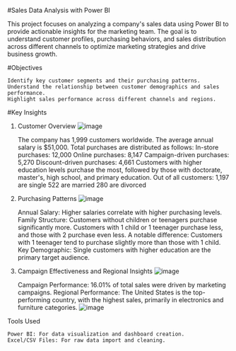 #Sales Data Analysis with Power BI

This project focuses on analyzing a company's sales data using Power BI to provide actionable insights for the marketing team. The goal is to understand customer profiles, purchasing behaviors, and sales distribution across different channels to optimize marketing strategies and drive business growth.

#Objectives

    Identify key customer segments and their purchasing patterns.
    Understand the relationship between customer demographics and sales performance.
    Highlight sales performance across different channels and regions.

#Key Insights
1. Customer Overview
![image](https://github.com/user-attachments/assets/b30d5129-4641-4726-9a74-d024521fd35f)

    The company has 1,999 customers worldwide.
    The average annual salary is $51,000.
    Total purchases are distributed as follows:
        In-store purchases: 12,000
        Online purchases: 8,147
        Campaign-driven purchases: 5,270
        Discount-driven purchases: 4,661
    Customers with higher education levels purchase the most, followed by those with doctorate, master's, high school, and primary education.
    Out of all customers:
        1,197 are single
        522 are married
        280 are divorced

2. Purchasing Patterns
![image](https://github.com/user-attachments/assets/87f52716-d6c3-4331-89a2-8e72cc43154f)

    Annual Salary: Higher salaries correlate with higher purchasing levels.
    Family Structure:
        Customers without children or teenagers purchase significantly more.
        Customers with 1 child or 1 teenager purchase less, and those with 2 purchase even less.
        A notable difference: Customers with 1 teenager tend to purchase slightly more than those with 1 child.
    Key Demographic: Single customers with higher education are the primary target audience.

3. Campaign Effectiveness and Regional Insights
![image](https://github.com/user-attachments/assets/1df02160-6c73-4ce8-ad74-ddd73dcde31c)

    Campaign Performance: 16.01% of total sales were driven by marketing campaigns.
    Regional Performance:
        The United States is the top-performing country, with the highest sales, primarily in electronics and furniture categories.
![image](https://github.com/user-attachments/assets/2b440493-2ab4-4b94-a70b-0445fdd4ad6b)

Tools Used

    Power BI: For data visualization and dashboard creation.
    Excel/CSV Files: For raw data import and cleaning.

